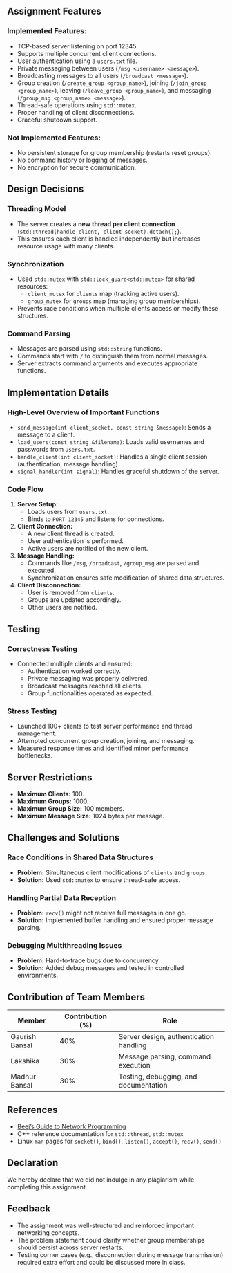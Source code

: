 ## Assignment Features

### Implemented Features:
- TCP-based server listening on port 12345.
- Supports multiple concurrent client connections.
- User authentication using a `users.txt` file.
- Private messaging between users (`/msg <username> <message>`).
- Broadcasting messages to all users (`/broadcast <message>`).
- Group creation (`/create_group <group_name>`), joining (`/join_group <group_name>`), leaving (`/leave_group <group_name>`), and messaging (`/group_msg <group_name> <message>`).
- Thread-safe operations using `std::mutex`.
- Proper handling of client disconnections.
- Graceful shutdown support.

### Not Implemented Features:
- No persistent storage for group membership (restarts reset groups).
- No command history or logging of messages.
- No encryption for secure communication.

## Design Decisions

### Threading Model
- The server creates a **new thread per client connection** (`std::thread(handle_client, client_socket).detach();`).
- This ensures each client is handled independently but increases resource usage with many clients.

### Synchronization
- Used `std::mutex` with `std::lock_guard<std::mutex>` for shared resources:
  - `client_mutex` for `clients` map (tracking active users).
  - `group_mutex` for `groups` map (managing group memberships).
- Prevents race conditions when multiple clients access or modify these structures.

### Command Parsing
- Messages are parsed using `std::string` functions.
- Commands start with `/` to distinguish them from normal messages.
- Server extracts command arguments and executes appropriate functions.

## Implementation Details

### High-Level Overview of Important Functions
- `send_message(int client_socket, const string &message)`: Sends a message to a client.
- `load_users(const string &filename)`: Loads valid usernames and passwords from `users.txt`.
- `handle_client(int client_socket)`: Handles a single client session (authentication, message handling).
- `signal_handler(int signal)`: Handles graceful shutdown of the server.

### Code Flow
1. **Server Setup:**
   - Loads users from `users.txt`.
   - Binds to `PORT 12345` and listens for connections.
2. **Client Connection:**
   - A new client thread is created.
   - User authentication is performed.
   - Active users are notified of the new client.
3. **Message Handling:**
   - Commands like `/msg`, `/broadcast`, `/group_msg` are parsed and executed.
   - Synchronization ensures safe modification of shared data structures.
4. **Client Disconnection:**
   - User is removed from `clients`.
   - Groups are updated accordingly.
   - Other users are notified.

## Testing

### Correctness Testing
- Connected multiple clients and ensured:
  - Authentication worked correctly.
  - Private messaging was properly delivered.
  - Broadcast messages reached all clients.
  - Group functionalities operated as expected.

### Stress Testing
- Launched 100+ clients to test server performance and thread management.
- Attempted concurrent group creation, joining, and messaging.
- Measured response times and identified minor performance bottlenecks.

## Server Restrictions
- **Maximum Clients:** 100.
- **Maximum Groups:** 1000.
- **Maximum Group Size:** 100 members.
- **Maximum Message Size:** 1024 bytes per message.

## Challenges and Solutions

### Race Conditions in Shared Data Structures
- **Problem:** Simultaneous client modifications of `clients` and `groups`.
- **Solution:** Used `std::mutex` to ensure thread-safe access.

### Handling Partial Data Reception
- **Problem:** `recv()` might not receive full messages in one go.
- **Solution:** Implemented buffer handling and ensured proper message parsing.

### Debugging Multithreading Issues
- **Problem:** Hard-to-trace bugs due to concurrency.
- **Solution:** Added debug messages and tested in controlled environments.

## Contribution of Team Members

| Member  | Contribution (%) | Role |
|---------|----------------|------|
| Gaurish Bansal  | 40%            | Server design, authentication handling |
| Lakshika    | 30%            | Message parsing, command execution |
| Madhur Bansal | 30%            | Testing, debugging, and documentation |

## References
- [Beej’s Guide to Network Programming](http://beej.us/guide/bgnet/)
- C++ reference documentation for `std::thread`, `std::mutex`
- Linux `man` pages for `socket()`, `bind()`, `listen()`, `accept()`, `recv()`, `send()`

## Declaration
We hereby declare that we did not indulge in any plagiarism while completing this assignment.

## Feedback
- The assignment was well-structured and reinforced important networking concepts.
- The problem statement could clarify whether group memberships should persist across server restarts.
- Testing corner cases (e.g., disconnection during message transmission) required extra effort and could be discussed more in class.



